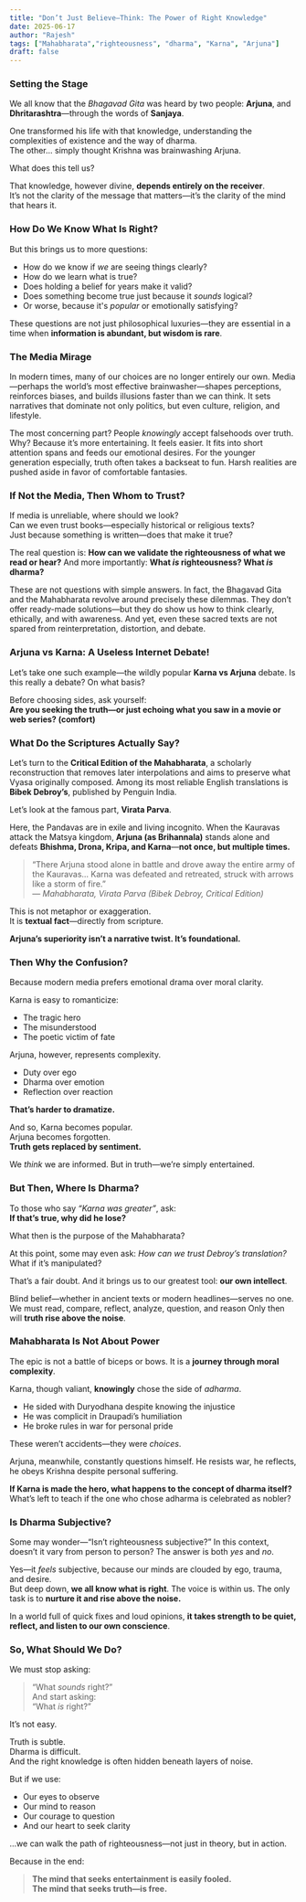 ```yaml
---
title: "Don’t Just Believe—Think: The Power of Right Knowledge"
date: 2025-06-17
author: "Rajesh"
tags: ["Mahabharata","righteousness", "dharma", "Karna", "Arjuna"]
draft: false
---
```


### Setting the Stage

We all know that the *Bhagavad Gita* was heard by two people: **Arjuna**, and **Dhritarashtra**—through the words of **Sanjaya**. 

One transformed his life with that knowledge, understanding the complexities of existence and the way of dharma.  
The other... simply thought Krishna was brainwashing Arjuna.

What does this tell us?

That knowledge, however divine, **depends entirely on the receiver**.  
It’s not the clarity of the message that matters—it’s the clarity of the mind that hears it.

### How Do We Know What Is Right?

But this brings us to more questions:  
- How do we know if *we* are seeing things clearly?  
- How do we learn what is true?  
- Does holding a belief for years make it valid?  
- Does something become true just because it *sounds* logical?  
- Or worse, because it's *popular* or emotionally satisfying?

These questions are not just philosophical luxuries—they are essential in a time when **information is abundant, but wisdom is rare**.

### The Media Mirage

In modern times, many of our choices are no longer entirely our own. Media—perhaps the world’s most effective brainwasher—shapes perceptions, reinforces biases, and builds illusions faster than we can think. It sets narratives that dominate not only politics, but even culture, religion, and lifestyle.

The most concerning part? People *knowingly* accept falsehoods over truth. Why? Because it’s more entertaining. It feels easier. It fits into short attention spans and feeds our emotional desires. For the younger generation especially, truth often takes a backseat to fun. Harsh realities are pushed aside in favor of comfortable fantasies.

### If Not the Media, Then Whom to Trust?

If media is unreliable, where should we look?  
Can we even trust books—especially historical or religious texts?  
Just because something is written—does that make it true?

The real question is: **How can we validate the righteousness of what we read or hear?** And more importantly: **What *is* righteousness? What *is* dharma?**

These are not questions with simple answers. In fact, the Bhagavad Gita and the Mahabharata revolve around precisely these dilemmas. They don’t offer ready-made solutions—but they do show us how to think clearly, ethically, and with awareness.
And yet, even these sacred texts are not spared from reinterpretation, distortion, and debate.

### Arjuna vs Karna: A Useless Internet Debate!

Let’s take one such example—the wildly popular **Karna vs Arjuna** debate. Is this really a debate? On what basis?

Before choosing sides, ask yourself:  
**Are you seeking the truth—or just echoing what you saw in a movie or web series? (comfort)**

### What Do the Scriptures Actually Say?

Let’s turn to the **Critical Edition of the Mahabharata**, a scholarly reconstruction that removes later interpolations and aims to preserve what Vyasa originally composed. Among its most reliable English translations is **Bibek Debroy’s**, published by Penguin India.

Let’s look at the famous part, **Virata Parva**.

Here, the Pandavas are in exile and living incognito. When the Kauravas attack the Matsya kingdom, **Arjuna (as Brihannala)** stands alone and defeats **Bhishma, Drona, Kripa, and Karna**—**not once, but multiple times.**

> “There Arjuna stood alone in battle and drove away the entire army of the Kauravas... Karna was defeated and retreated, struck with arrows like a storm of fire.”  
> — *Mahabharata, Virata Parva (Bibek Debroy, Critical Edition)*

This is not metaphor or exaggeration.  
It is **textual fact**—directly from scripture.

**Arjuna’s superiority isn’t a narrative twist. It’s foundational.**

### Then Why the Confusion?

Because modern media prefers emotional drama over moral clarity.

Karna is easy to romanticize:  
- The tragic hero  
- The misunderstood  
- The poetic victim of fate

Arjuna, however, represents complexity.  
- Duty over ego  
- Dharma over emotion  
- Reflection over reaction

**That’s harder to dramatize.**

And so, Karna becomes popular.  
Arjuna becomes forgotten.  
**Truth gets replaced by sentiment.**

We *think* we are informed. But in truth—we’re simply entertained.

### But Then, Where Is Dharma?

To those who say *“Karna was greater”*, ask:  
**If that’s true, why did he lose?**

What then is the purpose of the Mahabharata?

At this point, some may even ask: *How can we trust Debroy’s translation?*  
What if it’s manipulated?

That’s a fair doubt. And it brings us to our greatest tool: **our own intellect**.

Blind belief—whether in ancient texts or modern headlines—serves no one.  
We must read, compare, reflect, analyze, question, and reason
Only then will **truth rise above the noise**.

### Mahabharata Is Not About Power

The epic is not a battle of biceps or bows. It is a **journey through moral complexity**.

Karna, though valiant, **knowingly** chose the side of *adharma*.  
- He sided with Duryodhana despite knowing the injustice  
- He was complicit in Draupadi’s humiliation  
- He broke rules in war for personal pride

These weren’t accidents—they were *choices*.

Arjuna, meanwhile, constantly questions himself. He resists war, he reflects, he obeys Krishna despite personal suffering.

**If Karna is made the hero, what happens to the concept of dharma itself?**  
What’s left to teach if the one who chose adharma is celebrated as nobler?

### Is Dharma Subjective?

Some may wonder—“Isn’t righteousness subjective?”  In this context, doesn’t it vary from person to person?
The answer is both *yes* and *no*.

Yes—it *feels* subjective, because our minds are clouded by ego, trauma, and desire.  
But deep down, **we all know what is right**. The voice is within us. The only task is to **nurture it and rise above the noise.**

In a world full of quick fixes and loud opinions, **it takes strength to be quiet, reflect, and listen to our own conscience**.

### So, What Should We Do?

We must stop asking:  
> “What *sounds* right?”  
And start asking:  
> “What *is* right?”

It’s not easy.

Truth is subtle.  
Dharma is difficult.  
And the right knowledge is often hidden beneath layers of noise.

But if we use:
- Our eyes to observe  
- Our mind to reason  
- Our courage to question  
- And our heart to seek clarity

…we can walk the path of righteousness—not just in theory, but in action.

Because in the end:

> **The mind that seeks entertainment is easily fooled.**  
> **The mind that seeks truth—is free.**

